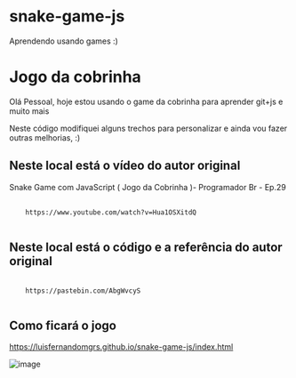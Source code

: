 # snake-game-js
Aprendendo usando games :)

<h1>Jogo da cobrinha</h1>
<p>Olá Pessoal, hoje estou usando o game da cobrinha para aprender git+js e muito mais</p>
<p>Neste código modifiquei alguns trechos para personalizar e ainda vou fazer outras melhorias, :)</p>

<h2>Neste local está o vídeo do autor original</h2>
<p>Snake Game com JavaScript ( Jogo da Cobrinha )- Programador Br - Ep.29</p>
<pre>
  <code>
    https://www.youtube.com/watch?v=Hua1OSXitdQ
  </code>
</pre>

<h2>Neste local está o código e a referência do autor original</h2>
<pre>
  <code>
    https://pastebin.com/AbgWvcyS
  </code>
</pre>

<h2>Como ficará o jogo</h2>

https://luisfernandomgrs.github.io/snake-game-js/index.html


![image](https://user-images.githubusercontent.com/72364037/106654257-aabd2180-6576-11eb-8670-b4b58ce5176a.png)
